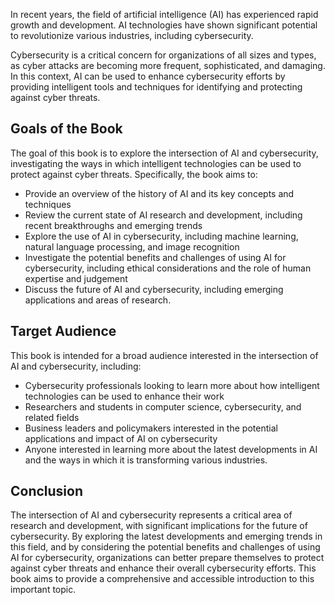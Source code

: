 
In recent years, the field of artificial intelligence (AI) has experienced rapid growth and development. AI technologies have shown significant potential to revolutionize various industries, including cybersecurity.

Cybersecurity is a critical concern for organizations of all sizes and types, as cyber attacks are becoming more frequent, sophisticated, and damaging. In this context, AI can be used to enhance cybersecurity efforts by providing intelligent tools and techniques for identifying and protecting against cyber threats.

Goals of the Book
-----------------

The goal of this book is to explore the intersection of AI and cybersecurity, investigating the ways in which intelligent technologies can be used to protect against cyber threats. Specifically, the book aims to:

* Provide an overview of the history of AI and its key concepts and techniques
* Review the current state of AI research and development, including recent breakthroughs and emerging trends
* Explore the use of AI in cybersecurity, including machine learning, natural language processing, and image recognition
* Investigate the potential benefits and challenges of using AI for cybersecurity, including ethical considerations and the role of human expertise and judgement
* Discuss the future of AI and cybersecurity, including emerging applications and areas of research.

Target Audience
---------------

This book is intended for a broad audience interested in the intersection of AI and cybersecurity, including:

* Cybersecurity professionals looking to learn more about how intelligent technologies can be used to enhance their work
* Researchers and students in computer science, cybersecurity, and related fields
* Business leaders and policymakers interested in the potential applications and impact of AI on cybersecurity
* Anyone interested in learning more about the latest developments in AI and the ways in which it is transforming various industries.

Conclusion
----------

The intersection of AI and cybersecurity represents a critical area of research and development, with significant implications for the future of cybersecurity. By exploring the latest developments and emerging trends in this field, and by considering the potential benefits and challenges of using AI for cybersecurity, organizations can better prepare themselves to protect against cyber threats and enhance their overall cybersecurity efforts. This book aims to provide a comprehensive and accessible introduction to this important topic.
